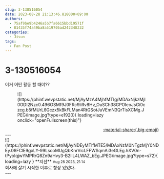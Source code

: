 ```yaml
---
slug: 3-130516054
date: 2023-08-28 21:13:46.818000+09:00
authors:
  - 75af9be9b4246a5b7fa6615bbd19571f
  - 01435f74a49ba8a519705ad242348232
categories:
  - Jisun
tags:
  - Fan Post
---
```


# 3-130516054

<div class="post-container" markdown="1">
<div class="content-container md-sidebar__scrollwrap" markdown="1">

이거 어떤 활동 할 때야??
<figure markdown="1">
![](https://phinf.wevpstatic.net/MjAyMzA4MjhfMTIg/MDAxNjkzMjI0ODI2Nzc0.496OSMf9J0FRc9liRv8Hv_OuSCh38GPOIeoJsGi0czcg.b5fMUrL6Gczx5kBkFLMan4RtGSotJuVEmN3QrTisXCMg.JPEG/image.jpg?type=e1920){ loading=lazy onclick="openFullscreen(this)"}
</figure>


</div>
</div>

<div style="text-align: right;" markdown="1">
<a href="https://weverse.io/fromis9/fanpost/3-130516054" style="text-align: right;">:material-share:{.big-emoji}</a>
</div>
---

<div class="comments-container md-sidebar__scrollwrap" markdown="1">
<div class="comment" markdown="1">
<div class='id-container' markdown="1">
![](https://phinf.wevpstatic.net/MjAyNDEyMTlfMTE5/MDAxNzM0NTgzMjY0NDEy.08FClE9gxLY-99LscoMUgQbKnrVicLFFWSqmAi3eGLEg.hXV0n-tPyoIqjwYMPRrQ8Zn9aHvy3-B2llL4LWAZ_bEg.JPEG/image.jpg?type=s72){ loading=lazy }
**<span class="artist">지선</span>** <small>Aug 28 2023, 21:14</small><br>
</div>
<div class='comment-body' markdown="1">
회사에 살기 시작한 이후로 항상 있었다..
</div>
</div>
</div>
---
